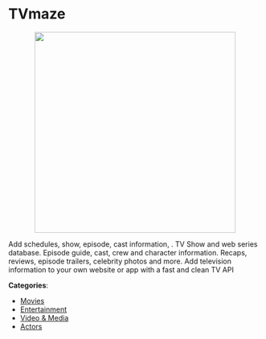 # TVmaze
<p align="center">
    <img width="400" src="https://raw.githubusercontent.com/apis-list/apis-list/apis/tvmaze/logo_256x256.png" />
</p>

Add schedules, show, episode, cast information, . TV Show and web series database. Episode guide, cast, crew and character information. Recaps, reviews, episode trailers, celebrity photos and more.  Add television information to your own website or app with a fast and clean TV API



**Categories**:
- [Movies](https://github.com/apis-list/apis-list#movies)
- [Entertainment](https://github.com/apis-list/apis-list#entertainment)
- [Video & Media](https://github.com/apis-list/apis-list#video-and-media)
- [Actors](https://github.com/apis-list/apis-list#actors)







